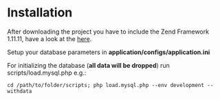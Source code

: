 # Installation

After downloading the project you have to include the Zend Framework 1.11.11, have a look at the [here](library/README.txt).

Setup your database parameters in **application/configs/application.ini**

For initializing the database (**all data will be dropped**) run scripts/load.mysql.php e.g.:

`cd /path/to/folder/scripts; php load.mysql.php --env development --withdata`